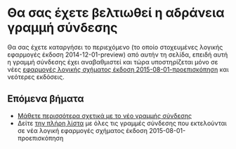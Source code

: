 <properties 
    pageTitle="Χρησιμοποιώντας τη γραμμή σύνδεσης αδράνειας σε εφαρμογές της λογικής | Microsoft Azure εφαρμογής υπηρεσίας"
    description="Πώς να δημιουργείτε και να ρυθμίσετε τις παραμέτρους της εφαρμογής αδράνεια γραμμής σύνδεσης ή API και να το χρησιμοποιήσετε σε μια εφαρμογή λογικής στο Azure εφαρμογής υπηρεσίας"
    authors="msftman" 
    manager="erikre" 
    editor="" 
    services="logic-apps" 
    documentationCenter=""/>

<tags
    ms.service="logic-apps"
    ms.workload="integration"
    ms.tgt_pltfrm="na"
    ms.devlang="na"
    ms.topic="article"
    ms.date="04/19/2016"
    ms.author="deonhe"/>

# <a name="weve-improved-the-slack-connector"></a>Θα σας έχετε βελτιωθεί η αδράνεια γραμμή σύνδεσης 

Θα σας έχετε καταργήσει το περιεχόμενο (το οποίο στοχευμένες λογικής εφαρμογές έκδοση 2014-12-01-preview) από αυτήν τη σελίδα, επειδή αυτή η γραμμή σύνδεσης έχει αναβαθμιστεί και τώρα υποστηρίζεται μόνο σε νέες [εφαρμογές λογικής σχήματος έκδοση 2015-08-01-προεπισκόπηση](./app-service-logic-schema-2015-08-01.md) και νεότερες εκδόσεις. 


## <a name="next-steps"></a>Επόμενα βήματα    

- [Μάθετε περισσότερα σχετικά με το νέο γραμμής σύνδεσης](../connectors/connectors-create-api-slack.md)
- Δείτε [την πλήρη λίστα](../connectors/apis-list.md) με όλες τις γραμμές σύνδεσης που εκτελούνται σε νέα λογική εφαρμογές σχήματος έκδοση 2015-08-01-προεπισκόπηση  